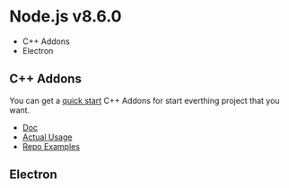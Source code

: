 # Node.js v8.6.0

* C++ Addons
* Electron

## C++ Addons

You can get a [quick start](https://github.com/jpbarahona/QuickStart-C-NodeJS) C++ Addons for start everthing project that you want.

* [Doc](https://nodejs.org/api/addons.html#addons_n_api)
* [Actual Usage](https://medium.com/@marcinbaraniecki/extending-node-js-with-native-c-modules-63294a91ce4)
* [Repo Examples](https://github.com/nodejs/node-addon-examples/tree/master/1_hello_world)

## Electron